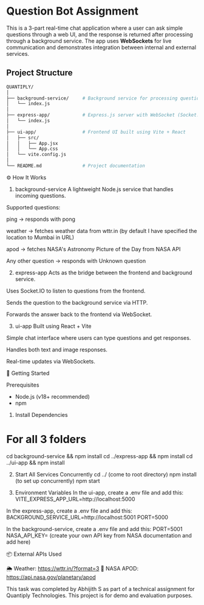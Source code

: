 # Question Bot Assignment

This is a 3-part real-time chat application where a user can ask simple questions through a web UI, and the response is returned after processing through a background service. The app uses **WebSockets** for live communication and demonstrates integration between internal and external services.

## Project Structure

```bash
QUANTIPLY/
│
├── background-service/     # Background service for processing questions
│   └── index.js
│
├── express-app/            # Express.js server with WebSocket (Socket.IO)
│   └── index.js
│
├── ui-app/                 # Frontend UI built using Vite + React
│   ├── src/
│   │   ├── App.jsx
│   │   └── App.css
│   └── vite.config.js
│
└── README.md               # Project documentation


```
⚙️ How It Works
1. background-service
A lightweight Node.js service that handles incoming questions.

Supported questions:

ping → responds with pong

weather → fetches weather data from wttr.in  (by default I have specified the location to Mumbai in URL)

apod → fetches NASA's Astronomy Picture of the Day from NASA API

Any other question → responds with Unknown question

2. express-app
Acts as the bridge between the frontend and background service.

Uses Socket.IO to listen to questions from the frontend.

Sends the question to the background service via HTTP.

Forwards the answer back to the frontend via WebSocket.

3. ui-app
Built using React + Vite

Simple chat interface where users can type questions and get responses.

Handles both text and image responses.

Real-time updates via WebSockets.



🚀 Getting Started

Prerequisites
* Node.js (v18+ recommended)
* npm

1. Install Dependencies
# For all 3 folders
cd background-service && npm install
cd ../express-app && npm install
cd ../ui-app && npm install


2. Start All Services Concurrently
cd ../   (come to root directory)
npm install   (to set up concurrently)
npm start 



3. Environment Variables
In the ui-app, create a .env file and add this:
VITE_EXPRESS_APP_URL=http://localhost:5000

In the express-app, create a .env file and add this:
BACKGROUND_SERVICE_URL=http://localhost:5001
PORT=5000

In the background-service, create a .env file and add this:
PORT=5001
NASA_API_KEY= (create your own API key from NASA documentation and add here)




📦 External APIs Used

🌦 Weather: https://wttr.in/?format=3
🚀 NASA APOD: https://api.nasa.gov/planetary/apod





This task was completed by Abhijith S as part of a technical assignment for Quantiply Technologies.
This project is for demo and evaluation purposes.